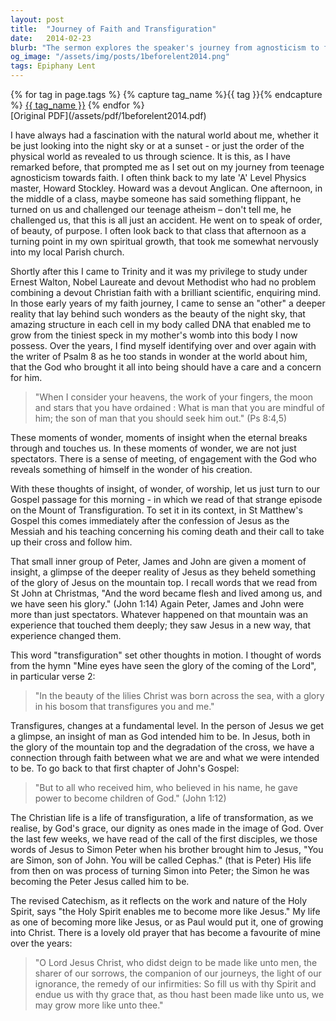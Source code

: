 ```yaml
---
layout: post
title:  "Journey of Faith and Transfiguration"
date:   2014-02-23
blurb: "The sermon explores the speaker's journey from agnosticism to faith, driven by a fascination with the natural world and science. It discusses the concept of 'transfiguration', using the biblical story of Jesus' transfiguration as a metaphor for personal spiritual transformation. The sermon emphasizes the Christian life as a process of becoming more like Jesus, of growing into Christ."
og_image: "/assets/img/posts/1beforelent2014.png"
tags: Epiphany Lent
---    
```

<div class="tag-pills">
  {% for tag in page.tags %}
    {% capture tag_name %}{{ tag }}{% endcapture %}
    <a href="{{ site.baseurl }}/tag/{{ tag_name | slugify }}" class="tag-pill">{{ tag_name }}</a>
  {% endfor %}
</div>
[Original PDF](/assets/pdf/1beforelent2014.pdf)

I have always had a fascination with the natural world about me, whether it be just looking into the night sky or at a sunset - or just the order of the physical world as revealed to us through science. It is this, as I have remarked before, that prompted me as I set out on my journey from teenage agnosticism towards faith. I often think back to my late 'A' Level Physics master, Howard Stockley. Howard was a devout Anglican. One afternoon, in the middle of a class, maybe someone has said something flippant, he turned on us and challenged our teenage atheism – don't tell me, he challenged us, that this is all just an accident. He went on to speak of order, of beauty, of purpose. I often look back to that class that afternoon as a turning point in my own spiritual growth, that took me somewhat nervously into my local Parish church.

Shortly after this I came to Trinity and it was my privilege to study under Ernest Walton, Nobel Laureate and devout Methodist who had no problem combining a devout Christian faith with a brilliant scientific, enquiring mind. In those early years of my faith journey, I came to sense an "other" a deeper reality that lay behind such wonders as the beauty of the night sky, that amazing structure in each cell in my body called DNA that enabled me to grow from the tiniest speck in my mother's womb into this body I now possess. Over the years, I find myself identifying over and over again with the writer of Psalm 8 as he too stands in wonder at the world about him, that the God who brought it all into being should have a care and a concern for him.

> "When I consider your heavens, the work of your fingers, the moon and stars that you have ordained : What is man that you are mindful of him; the son of man that you should seek him out." (Ps 8:4,5)

These moments of wonder, moments of insight when the eternal breaks through and touches us. In these moments of wonder, we are not just spectators. There is a sense of meeting, of engagement with the God who reveals something of himself in the wonder of his creation.

With these thoughts of insight, of wonder, of worship, let us just turn to our Gospel passage for this morning - in which we read of that strange episode on the Mount of Transfiguration. To set it in its context, in St Matthew's Gospel this comes immediately after the confession of Jesus as the Messiah and his teaching concerning his coming death and their call to take up their cross and follow him.

That small inner group of Peter, James and John are given a moment of insight, a glimpse of the deeper reality of Jesus as they beheld something of the glory of Jesus on the mountain top. I recall words that we read from St John at Christmas, "And the word became flesh and lived among us, and we have seen his glory." (John 1:14) Again Peter, James and John were more than just spectators. Whatever happened on that mountain was an experience that touched them deeply; they saw Jesus in a new way, that experience changed them.

This word "transfiguration" set other thoughts in motion. I thought of words from the hymn "Mine eyes have seen the glory of the coming of the Lord", in particular verse 2:

> "In the beauty of the lilies
Christ was born across the sea,
with a glory in his bosom
that transfigures you and me."

Transfigures, changes at a fundamental level. In the person of Jesus we get a glimpse, an insight of man as God intended him to be. In Jesus, both in the glory of the mountain top and the degradation of the cross, we have a connection through faith between what we are and what we were intended to be. To go back to that first chapter of John's Gospel:

> "But to all who received him, who believed in his name, he gave power to become children of God." (John 1:12)

The Christian life is a life of transfiguration, a life of transformation, as we realise, by God's grace, our dignity as ones made in the image of God. Over the last few weeks, we have read of the call of the first disciples, we those words of Jesus to Simon Peter when his brother brought him to Jesus, "You are Simon, son of John. You will be called Cephas." (that is Peter) His life from then on was process of turning Simon into Peter; the Simon he was becoming the Peter Jesus called him to be.

The revised Catechism, as it reflects on the work and nature of the Holy Spirit, says "the Holy Spirit enables me to become more like Jesus." My life as one of becoming more like Jesus, or as Paul would put it, one of growing into Christ. There is a lovely old prayer that has become a favourite of mine over the years:

> "O Lord Jesus Christ, who didst deign to be made like unto men, the sharer of our sorrows, the companion of our journeys, the light of our ignorance, the remedy of our infirmities: So fill us with thy Spirit and endue us with thy grace that, as thou hast been made like unto us, we may grow more like unto thee."
